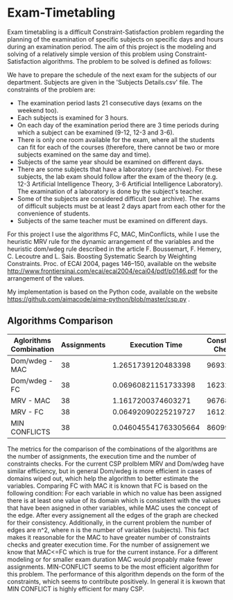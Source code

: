 # Exam-Timetabling

Exam timetabling is a difficult Constraint-Satisfaction problem regarding the planning of the examination of specific subjects on specific days and hours during an examination period. The aim of this project is the modeling and solving of a relatively simple version of this problem using Constraint-Satisfaction algorithms. The problem to be solved is defined as follows:

We have to prepare the schedule of the next exam for the subjects of our department. Subjects are given in the 'Subjects Details.csv' file. The constraints of the problem are:

* The examination period lasts 21 consecutive days (exams on the weekend too).
* Each subjects is examined for 3 hours.
* On each day of the examination period there are 3 time periods during
which a subject can be examined (9-12, 12-3 and 3-6).
* There is only one room available for the exam, where all the students can fit
for each of the courses (therefore, there cannot be two or more subjects examined on the same day and time).
* Subjects of the same year should be examined on different days.
* There are some subjects that have a laboratory (see archive). For these subjects, the lab exam should follow after the exam of the theory (e.g. 12-3 Artificial Intelligence Theory, 3-6 Artificial Intelligence Laboratory). The examination of a laboratory is done by the subject's teacher.
* Some of the subjects are considered difficult (see archive). The exams of difficult subjects must be at least 2 days apart from each other for the convenience of students.
* Subjects of the same teacher must be examined on different days.

For this project I use the algorithms FC, MAC, MinConflicts, while I use the heuristic MRV rule for the dynamic arrangement of the variables and the heuristic dom/wdeg rule described in the article F. Boussemart, F. Hemery, C. Lecoutre and L. Sais. Boosting Systematic Search by Weighting Constraints. Proc. of ECAI 2004, pages 146–150, available on the website http://www.frontiersinai.com/ecai/ecai2004/ecai04/pdf/p0146.pdf for the arrangement of the values.

My implementation is based on the Python code, available on the website  https://github.com/aimacode/aima-python/blob/master/csp.py .

## Algorithms Comparison

| Aglorithms Combination | Assignments | Execution Time | Constraints Checks |
| --- | --- | --- | --- |
| Dom/wdeg - MAC | 38 | 1.2651739120483398 | 969327 |   
| Dom/wdeg - FC | 38 | 0.06960821151733398 | 162327 | 
| MRV - MAC | 38 | 1.1617200374603271 | 967680 |
| MRV - FC | 38 | 0.06492090225219727 | 161212 | 
| MIN CONFLICTS | 38 | 0.046045541763305664 | 86099 | 

The metrics for the comparison of the combinations of the algorithms are the number of assignments, the execution time and the number of constraints checks. For the current CSP prolblem MRV and Dom/wdeg have similar efficiency, but in general Dom/wdeg is more efficient in cases of domains wiped out, which help the algorithm to better estimate the variables. Comparing FC with MAC it is known that FC is based on the following condition: For each variable in which no value has been assigned there is at least one value of its domain which is consistent with the values that have been asigned in other variables, while MAC uses the concept of the edge. After every assignement all the edges of the graph are checked for their consistency. Additionally, in the current problem the number of edges are n^2, where n is the number of variables (subjects). This fact makes it reasonable for the MAC to have greater number of constraints checks and greater execution time. For the number of assignement we know that MAC<=FC which is true for the current instance. For a different modeling or for smaller exam duration MAC would propably make fewer assignments. MIN-CONFLICT seems to be the most efficient algorithm for this problem. The performance of this algorithm depends on the form of the constraints, which seems to contribute positively. In general it is kwown that MIN CONFLICT is highly efficient for many CSP.
